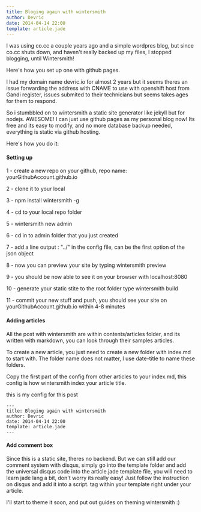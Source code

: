 ```yaml
---
title: Bloging again with wintersmith
author: Devric
date: 2014-04-14 22:00
template: article.jade
---
```


I was using co.cc a couple years ago and a simple wordpres blog, but since co.cc shuts down, and haven't really backed up my files, I stopped blogging, until Wintersmith!

Here's how you set up one with github pages.


<span class="more"></span>

I had my domain name devric.io for almost 2 years but it seems theres an issue forwarding the address with CNAME to use with openshift host from Gandi register, issues submited to their technicians but seems takes ages for them to respond.

So i stumbbled on to wintersmith a static site generator like jekyll but for nodejs. AWESOME! I can just use github pages as my personal blog now! Its free and its easy to modify, and no more database backup needed, everything is static via github hosting.

Here's how you do it:

#### Setting up

1 - create a new repo on your github, repo name:  yourGithubAccount.github.io

2 - clone it to your local

3 - npm install wintersmith -g

4 - cd to your local repo folder

5 - wintersmith new admin

6 - cd in to admin folder that you just created

7 - add a line output : "../" in the config file, can be the first option of the json object

8 - now you can preview your site by typing wintersmith preview

9 - you should be now able to see it on your browser with localhost:8080

10 - generate your static stite to the root folder type wintersmith build

11 - commit your new stuff and push, you should see your site on yourGithubAccount.github.io within 4-8 minutes

#### Adding articles

All the post with wintersmith are within contents/articles folder, and its written with markdown, you can look through their samples articles.

To create a new article, you just need to create a new folder with index.md to start with. The folder name does not matter, I use date-title to name these folders.

Copy the first part of the config from other articles to your index.md, this config is how wintersmith index your article title.

this is my config for this post

```
---
title: Bloging again with wintersmith
author: Devric
date: 2014-04-14 22:00
template: article.jade
---
```


#### Add comment box

Since this is a static site, theres no backend. But we can still add our comment system with disqus, simply go into the template folder and add the universal disqus code into the article.jade template file, you will need to learn jade lang a bit, don't worry its really easy! Just follow the instruction on disqus and add it into a script. tag within your template right under your article.


I'll start to theme it soon, and put out guides on theming wintersmith :)

